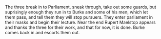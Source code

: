 The three break in to Parliament, sneak through, take out some guards, but suprisingly enough they run in to Burke and some of his men, which let them pass, and tell them they will stop pursuers. They enter parliament in their masks and begin their lecture. Near the end Rupert Maelstop appears and thanks the three for their work, and that for now, it is done. Burke comes back in and escorts them out. 
